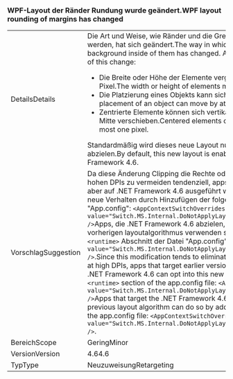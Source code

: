 ### <a name="wpf-layout-rounding-of-margins-has-changed"></a><span data-ttu-id="205ca-101">WPF-Layout der Ränder Rundung wurde geändert.</span><span class="sxs-lookup"><span data-stu-id="205ca-101">WPF layout rounding of margins has changed</span></span>

|   |   |
|---|---|
|<span data-ttu-id="205ca-102">Details</span><span class="sxs-lookup"><span data-stu-id="205ca-102">Details</span></span>|<span data-ttu-id="205ca-103">Die Art und Weise, wie Ränder und die Grenzen und der Hintergrund darin geglättet werden, hat sich geändert.</span><span class="sxs-lookup"><span data-stu-id="205ca-103">The way in which margins are rounded and borders and the background inside of them has changed.</span></span> <span data-ttu-id="205ca-104">Auswirkungen durch diese Änderung:</span><span class="sxs-lookup"><span data-stu-id="205ca-104">As a result of this change:</span></span><ul><li><span data-ttu-id="205ca-105">Die Breite oder Höhe der Elemente vergrößert oder verkleinert sich allenfalls um einen Pixel.</span><span class="sxs-lookup"><span data-stu-id="205ca-105">The width or height of elements may grow or shrink by at most one pixel.</span></span></li><li><span data-ttu-id="205ca-106">Die Platzierung eines Objekts kann sich allenfalls um einen Pixel verschieben.</span><span class="sxs-lookup"><span data-stu-id="205ca-106">The placement of an object can move by at most one pixel.</span></span></li><li><span data-ttu-id="205ca-107">Zentrierte Elemente können sich vertikal oder horizontal um allenfalls ein Pixel von der Mitte verschieben.</span><span class="sxs-lookup"><span data-stu-id="205ca-107">Centered elements can be vertically or horizontally off center by at most one pixel.</span></span></li></ul><span data-ttu-id="205ca-108">Standardmäßig wird dieses neue Layout nur für Apps aktiviert, die auf .NET Framework 4.6 abzielen.</span><span class="sxs-lookup"><span data-stu-id="205ca-108">By default, this new layout is enabled only for apps that target the .NET Framework 4.6.</span></span>|
|<span data-ttu-id="205ca-109">Vorschlag</span><span class="sxs-lookup"><span data-stu-id="205ca-109">Suggestion</span></span>|<span data-ttu-id="205ca-110">Da diese Änderung Clipping die Rechte oder Unterseite von WPF-Steuerelementen bei hohen DPIs zu vermeiden tendenziell, apps, die auf frühere Versionen von .NET Framework aber auf .NET Framework 4.6 ausgeführt werden können auf Registrierungsbasis dieses neue Verhalten durch Hinzufügen der folgenden Zeile den <code>&lt;runtime&gt;</code> Abschnitt der Datei "App.config": <code>&lt;AppContextSwitchOverrides value=&quot;Switch.MS.Internal.DoNotApplyLayoutRoundingToMarginsAndBorderThickness=false&quot; /&gt;</code>Apps, die .NET Framework 4.6 abzielen, aber WPF-Steuerelemente zum Rendern des vorherigen layoutalgorithmus verwenden soll dazu die folgende Zeile zum Hinzufügen der <code>&lt;runtime&gt;</code> Abschnitt der Datei "App.config": <code>&lt;AppContextSwitchOverrides value=&quot;Switch.MS.Internal.DoNotApplyLayoutRoundingToMarginsAndBorderThickness=true&quot; /&gt;</code>.</span><span class="sxs-lookup"><span data-stu-id="205ca-110">Since this modification tends to eliminate clipping of the right or bottom of WPF controls at high DPIs, apps that target earlier versions of the .NET Framework but are running on the .NET Framework 4.6 can opt into this new behavior by adding the following line to the <code>&lt;runtime&gt;</code> section of the app.config file: <code>&lt;AppContextSwitchOverrides value=&quot;Switch.MS.Internal.DoNotApplyLayoutRoundingToMarginsAndBorderThickness=false&quot; /&gt;</code>Apps that target the .NET Framework 4.6 but want WPF controls to render using the previous layout algorithm can do so by adding the following line to the <code>&lt;runtime&gt;</code> section of the app.config file: <code>&lt;AppContextSwitchOverrides value=&quot;Switch.MS.Internal.DoNotApplyLayoutRoundingToMarginsAndBorderThickness=true&quot; /&gt;</code>.</span></span>|
|<span data-ttu-id="205ca-111">Bereich</span><span class="sxs-lookup"><span data-stu-id="205ca-111">Scope</span></span>|<span data-ttu-id="205ca-112">Gering</span><span class="sxs-lookup"><span data-stu-id="205ca-112">Minor</span></span>|
|<span data-ttu-id="205ca-113">Version</span><span class="sxs-lookup"><span data-stu-id="205ca-113">Version</span></span>|<span data-ttu-id="205ca-114">4.6</span><span class="sxs-lookup"><span data-stu-id="205ca-114">4.6</span></span>|
|<span data-ttu-id="205ca-115">Typ</span><span class="sxs-lookup"><span data-stu-id="205ca-115">Type</span></span>|<span data-ttu-id="205ca-116">Neuzuweisung</span><span class="sxs-lookup"><span data-stu-id="205ca-116">Retargeting</span></span>|

